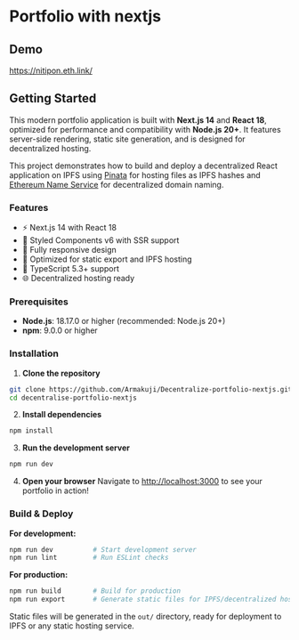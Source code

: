 # Portfolio with nextjs

## Demo

https://nitipon.eth.link/

## Getting Started

This modern portfolio application is built with **Next.js 14** and **React 18**, optimized for performance and compatibility with **Node.js 20+**. It features server-side rendering, static site generation, and is designed for decentralized hosting.

This project demonstrates how to build and deploy a decentralized React application on IPFS using [Pinata](https://pinata.cloud) for hosting files as IPFS hashes and [Ethereum Name Service](https://ens.domains/) for decentralized domain naming.

### Features
- ⚡ Next.js 14 with React 18
- 🎨 Styled Components v6 with SSR support
- 📱 Fully responsive design
- 🚀 Optimized for static export and IPFS hosting
- 🔧 TypeScript 5.3+ support
- 🌐 Decentralized hosting ready

### Prerequisites

- **Node.js**: 18.17.0 or higher (recommended: Node.js 20+)
- **npm**: 9.0.0 or higher

### Installation

1. **Clone the repository**
```bash
git clone https://github.com/Armakuji/Decentralize-portfolio-nextjs.git
cd decentralise-portfolio-nextjs
```

2. **Install dependencies**
```bash
npm install
```

3. **Run the development server**
```bash
npm run dev
```

4. **Open your browser**
Navigate to [http://localhost:3000](http://localhost:3000) to see your portfolio in action!

### Build & Deploy

**For development:**
```bash
npm run dev          # Start development server
npm run lint         # Run ESLint checks
```

**For production:**
```bash
npm run build        # Build for production
npm run export       # Generate static files for IPFS/decentralized hosting
```

Static files will be generated in the `out/` directory, ready for deployment to IPFS or any static hosting service.
